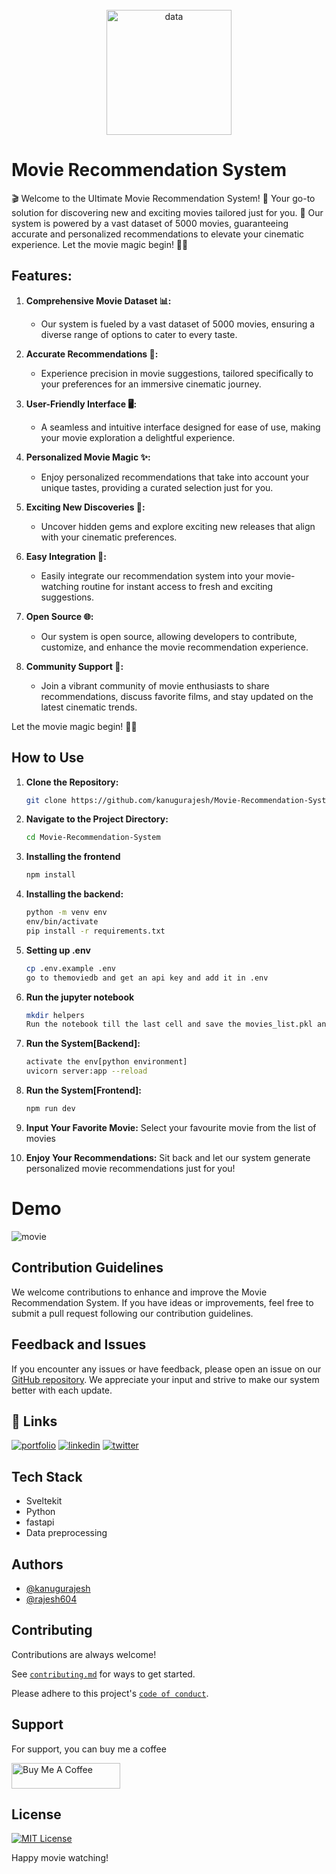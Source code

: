 <br>
<div align="center" >
    <img src="https://github.com/kanugurajesh/Movie-Recommendation-System/assets/120458029/2bbfdf3a-b176-4717-bc77-1fed59024452" alt="data" width="200" height="200">
</div>

# Movie Recommendation System

🎬 Welcome to the Ultimate Movie Recommendation System! 🌟 Your go-to solution for discovering new and exciting movies tailored just for you. 🍿 Our system is powered by a vast dataset of 5000 movies, guaranteeing accurate and personalized recommendations to elevate your cinematic experience. Let the movie magic begin! 🎉✨

## Features:

1. **Comprehensive Movie Dataset 📊:**
   - Our system is fueled by a vast dataset of 5000 movies, ensuring a diverse range of options to cater to every taste.

2. **Accurate Recommendations 🎯:**
   - Experience precision in movie suggestions, tailored specifically to your preferences for an immersive cinematic journey.

3. **User-Friendly Interface 🖥️:**
   - A seamless and intuitive interface designed for ease of use, making your movie exploration a delightful experience.

4. **Personalized Movie Magic ✨:**
   - Enjoy personalized recommendations that take into account your unique tastes, providing a curated selection just for you.

5. **Exciting New Discoveries 🍿:**
   - Uncover hidden gems and explore exciting new releases that align with your cinematic preferences.

6. **Easy Integration 🚀:**
   - Easily integrate our recommendation system into your movie-watching routine for instant access to fresh and exciting suggestions.

7. **Open Source 🌐:**
   - Our system is open source, allowing developers to contribute, customize, and enhance the movie recommendation experience.

8. **Community Support 👥:**
   - Join a vibrant community of movie enthusiasts to share recommendations, discuss favorite films, and stay updated on the latest cinematic trends.

Let the movie magic begin! 🎉✨

## How to Use

1. **Clone the Repository:**
    ```bash
    git clone https://github.com/kanugurajesh/Movie-Recommendation-System.git
    ```

2. **Navigate to the Project Directory:**
    ```bash
    cd Movie-Recommendation-System
    ```

3. **Installing the frontend**
    ```bash
    npm install
    ```

3. **Installing the backend:**
    ```bash
    python -m venv env
    env/bin/activate
    pip install -r requirements.txt
    ```

4. **Setting up .env**
   ```bash
   cp .env.example .env
   go to themoviedb and get an api key and add it in .env
   ```
5. **Run the jupyter notebook**
   ```bash
   mkdir helpers
   Run the notebook till the last cell and save the movies_list.pkl and similarity_movie.pkl in the helpers folder
   ```

6. **Run the System[Backend]:**
    ```bash
    activate the env[python environment]
    uvicorn server:app --reload
    ```
    
7. **Run the System[Frontend]:**
   ```bash
   npm run dev   
   ```

8. **Input Your Favorite Movie:**
    Select your favourite movie from the list of movies

9. **Enjoy Your Recommendations:**
    Sit back and let our system generate personalized movie recommendations just for you!

# Demo

![movie](https://github.com/kanugurajesh/Movie-Recommendation-System/assets/120458029/eb421931-afc3-4af8-b11c-8a4b6fb6f68e)

## Contribution Guidelines

We welcome contributions to enhance and improve the Movie Recommendation System. If you have ideas or improvements, feel free to submit a pull request following our contribution guidelines.

## Feedback and Issues

If you encounter any issues or have feedback, please open an issue on our [GitHub repository](https://github.com/kanugurajesh/Movie-Recommendation-System/issues). We appreciate your input and strive to make our system better with each update.

## 🔗 Links
[![portfolio](https://img.shields.io/badge/my_portfolio-000?style=for-the-badge&logo=ko-fi&logoColor=white)](https://rajeshportfolio.me/)
[![linkedin](https://img.shields.io/badge/linkedin-0A66C2?style=for-the-badge&logo=linkedin&logoColor=white)](https://www.linkedin.com/in/rajesh-kanugu-aba8a3254/)
[![twitter](https://img.shields.io/badge/twitter-1DA1F2?style=for-the-badge&logo=twitter&logoColor=white)](https://twitter.com/exploringengin1)

## Tech Stack

- Sveltekit
- Python
- fastapi
- Data preprocessing

## Authors

- [@kanugurajesh](https://www.github.com/kanugurajesh)
- [@rajesh604](https://www.github.com/rajesh604)

## Contributing

Contributions are always welcome!

See [`contributing.md`](https://github.com/kanugurajesh/Movie-Recommendation-System/blob/main/contributing.md) for ways to get started.

Please adhere to this project's [`code of conduct`](https://github.com/kanugurajesh/Movie-Recommendation-System/blob/main/code_of_conduct.md).

## Support

For support, you can buy me a coffee

<a href="https://www.buymeacoffee.com/kanugurajen" target="_blank"><img src="https://cdn.buymeacoffee.com/buttons/default-orange.png" alt="Buy Me A Coffee" height="41" width="174"></a>

## License
[![MIT License](https://img.shields.io/badge/License-MIT-green.svg)](https://github.com/kanugurajesh/Movie-Recommendation-System/blob/master/LICENSE.txt)

Happy movie watching!
